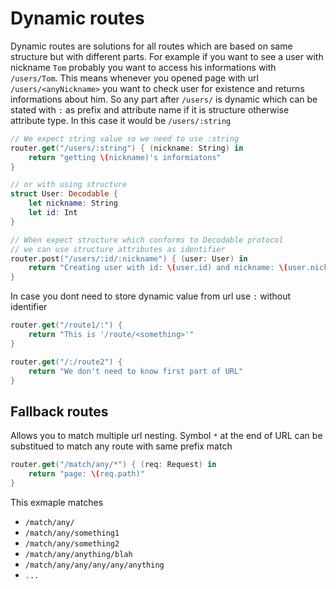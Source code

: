 # Dynamic routes

Dynamic routes are solutions for all routes which are based on same structure but with different parts. For example if you want to see a user with nickname `Tom` probably you want to access his informations with `/users/Tom`. This means whenever you opened page with url `/users/<anyNickname>` you want to check user for existence and returns informations about him. So any part after `/users/` is dynamic which can be stated with `:` as prefix and attribute name if it is structure otherwise attribute type. In this case it would be `/users/:string`

```swift
// We expect string value so we need to use :string
router.get("/users/:string") { (nickname: String) in
    return "getting \(nickname)'s informiatons"
}

// or with using structure 
struct User: Decodable {
    let nickname: String
    let id: Int
}

// When expect structure which conforms to Decodable protocol
// we can use structure attributes as identifier
router.post("/users/:id/:nickname") { (user: User) in
    return "Creating user with id: \(user.id) and nickname: \(user.nickname)"
}
```

In case you dont need to store dynamic value from url use `:` without identifier

```swift
router.get("/route1/:") {
    return "This is '/route/<something>'"
}

router.get("/:/route2") {
    return "We don't need to know first part of URL"
}
```

## Fallback routes

Allows you to match multiple url nesting. Symbol `*` at the end of URL can be substitued to match any route with same prefix match

```swift
router.get("/match/any/*") { (req: Request) in
    return "page: \(req.path)"
}
```

This exmaple matches

- `/match/any/`
- `/match/any/something1`
- `/match/any/something2`
- `/match/any/anything/blah`
- `/match/any/any/any/any/anything`
- `...`
